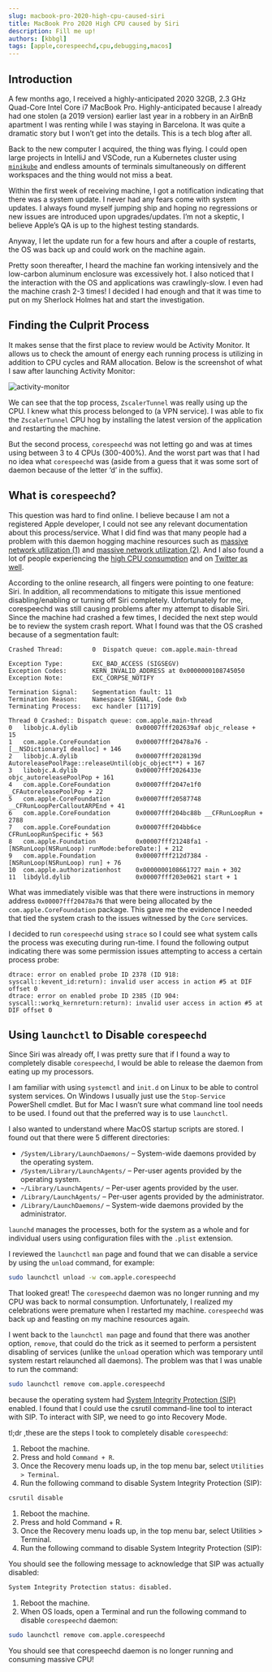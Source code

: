 ```yaml
---
slug: macbook-pro-2020-high-cpu-caused-siri
title: MacBook Pro 2020 High CPU caused by Siri
description: Fill me up!
authors: [kbbgl]
tags: [apple,corespeechd,cpu,debugging,macos]
---
```


## Introduction

A few months ago, I received a highly-anticipated 2020 32GB, 2.3 GHz Quad-Core Intel Core i7 MacBook Pro. Highly-anticipated because I already had one stolen (a 2019 version) earlier last year in a robbery in an AirBnB apartment I was renting while I was staying in Barcelona. It was quite a dramatic story but I won’t get into the details. This is a tech blog after all.

Back to the new computer I acquired, the thing was flying. I could open large projects in IntelliJ and VSCode, run a Kubernetes cluster using [`minikube`](https://minikube.sigs.k8s.io/docs/start/) and endless amounts of terminals simultaneously on different workspaces and the thing would not miss a beat.

Within the first week of receiving machine, I got a notification indicating that there was a system update. I never had any fears come with system updates. I always found myself jumping ship and hoping no regressions or new issues are introduced upon upgrades/updates. I’m not a skeptic, I believe Apple’s QA is up to the highest testing standards.

Anyway, I let the update run for a few hours and after a couple of restarts, the OS was back up and could work on the machine again.

Pretty soon thereafter, I heard the machine fan working intensively and the low-carbon aluminum enclosure was excessively hot. I also noticed that I the interaction with the OS and applications was crawlingly-slow. I even had the machine crash 2-3 times! I decided I had enough and that it was time to put on my Sherlock Holmes hat and start the investigation.

## Finding the Culprit Process

It makes sense that the first place to review would be Activity Monitor. It allows us to check the amount of energy each running process is utilizing in addition to CPU cycles and RAM allocation. Below is the screenshot of what I saw after launching Activity Monitor:

![activity-monitor](https://tilsupport.files.wordpress.com/2021/03/image.png)

We can see that the top process, `ZscalerTunnel` was really using up the CPU. I knew what this process belonged to (a VPN service). I was able to fix the `ZscalerTunnel` CPU hog by installing the latest version of the application and restarting the machine.

But the second process, `corespeechd` was not letting go and was at times using between 3 to 4 CPUs (300-400%). And the worst part was that I had no idea what `corespeechd` was (aside from a guess that it was some sort of daemon because of the letter ‘d’ in the suffix).

## What is `corespeechd`?

This question was hard to find online. I believe because I am not a registered Apple developer, I could not see any relevant documentation about this process/service. What I did find was that many people had a problem with this daemon hogging machine resources such as [massive network utilization (1)](https://discussions.apple.com/thread/8643914?page=2) and [massive network utilization (2)](https://discussions.apple.com/thread/250955260?page=2). And I also found a lot of people experiencing the [high CPU consumption](https://forums.macrumors.com/threads/cpu-usage-corespeechd.2158710/) and on [Twitter as well](https://twitter.com/alecmuffett/status/1089721018015539200?lang=en).

According to the online research, all fingers were pointing to one feature: Siri. In addition, all recommendations to mitigate this issue mentioned disabling/enabling or turning off Siri completely. Unfortunately for me, corespeechd was still causing problems after my attempt to disable Siri.
Since the machine had crashed a few times, I decided the next step would be to review the system crash report.
What I found was that the OS crashed because of a segmentation fault:

```segfault
Crashed Thread:        0  Dispatch queue: com.apple.main-thread

Exception Type:        EXC_BAD_ACCESS (SIGSEGV)
Exception Codes:       KERN_INVALID_ADDRESS at 0x0000000108745050
Exception Note:        EXC_CORPSE_NOTIFY

Termination Signal:    Segmentation fault: 11
Termination Reason:    Namespace SIGNAL, Code 0xb
Terminating Process:   exc handler [11719]

Thread 0 Crashed:: Dispatch queue: com.apple.main-thread
0   libobjc.A.dylib                0x00007fff202639af objc_release + 15
1   com.apple.CoreFoundation       0x00007fff20478a76 -[__NSDictionaryI dealloc] + 146
2   libobjc.A.dylib                0x00007fff2028139d AutoreleasePoolPage::releaseUntil(objc_object**) + 167
3   libobjc.A.dylib                0x00007fff2026433e objc_autoreleasePoolPop + 161
4   com.apple.CoreFoundation       0x00007fff2047e1f0 _CFAutoreleasePoolPop + 22
5   com.apple.CoreFoundation       0x00007fff20587748 __CFRunLoopPerCalloutARPEnd + 41
6   com.apple.CoreFoundation       0x00007fff204bc88b __CFRunLoopRun + 2788
7   com.apple.CoreFoundation       0x00007fff204bb6ce CFRunLoopRunSpecific + 563
8   com.apple.Foundation           0x00007fff21248fa1 -[NSRunLoop(NSRunLoop) runMode:beforeDate:] + 212
9   com.apple.Foundation           0x00007fff212d7384 -[NSRunLoop(NSRunLoop) run] + 76
10  com.apple.authorizationhost    0x0000000108661727 main + 302
11  libdyld.dylib                  0x00007fff203e0621 start + 1
```

What was immediately visible was that there were instructions in memory address `0x00007fff20478a76` that were being allocated by the `com.apple.CoreFoundation` package. This gave me the evidence I needed that tied the system crash to the issues witnessed by the `Core` services.

I decided to run `corespeechd` using `strace` so I could see what system calls the process was executing during run-time. I found the following output indicating there was some permission issues attempting to access a certain process probe:

```text
dtrace: error on enabled probe ID 2378 (ID 918: syscall::kevent_id:return): invalid user access in action #5 at DIF offset 0
dtrace: error on enabled probe ID 2385 (ID 904: syscall::workq_kernreturn:return): invalid user access in action #5 at DIF offset 0
```

## Using `launchctl` to Disable `corespeechd`

Since Siri was already off, I was pretty sure that if I found a way to completely disable `corespeechd`, I would be able to release the daemon from eating up my processors.

I am familiar with using `systemctl` and `init.d` on Linux to be able to control system services. On Windows I usually just use the `Stop-Service` PowerShell cmdlet. But for Mac I wasn’t sure what command line tool needs to be used. I found out that the preferred way is to use `launchctl`.

I also wanted to understand where MacOS startup scripts are stored. I found out that there were 5 different directories:

- `/System/Library/LaunchDaemons/` – System-wide daemons provided by the operating system.
- `/System/Library/LaunchAgents/` – Per-user agents provided by the operating system.
- `~/Library/LaunchAgents/` – Per-user agents provided by the user.
- `/Library/LaunchAgents/` – Per-user agents provided by the administrator.
- `/Library/LaunchDaemons/` – System-wide daemons provided by the administrator.

`launchd` manages the processes, both for the system as a whole and for individual users using configuration files with the `.plist` extension.

I reviewed the `launchctl` `man` page and found that we can disable a service by using the `unload` command, for example:

```bash
sudo launchctl unload -w com.apple.corespeechd
```

That looked great! The `corespeechd` daemon was no longer running and my CPU was back to normal consumption. Unfortunately, I realized my celebrations were premature when I restarted my machine. `corespeechd` was back up and feasting on my machine resources again.

I went back to the `launchctl man` page and found that there was another option, `remove`, that could do the trick as it seemed to perform a persistent disabling of services (unlike the `unload` operation which was temporary until system restart relaunched all daemons). The problem was that I was unable to run the command:

```bash
sudo launchctl remove com.apple.corespeechd
```

because the operating system had [System Integrity Protection (SIP)](https://support.apple.com/en-us/HT204899) enabled. I found that I could use the csrutil command-line tool to interact with SIP. To interact with SIP, we need to go into Recovery Mode.

tl;dr ,these are the steps I took to completely disable `corespeechd`:

1. Reboot the machine.
1. Press and hold `Command + R`.
1. Once the Recovery menu loads up, in the top menu bar, select `Utilities > Terminal`.
1. Run the following command to disable System Integrity Protection (SIP):

```bash
csrutil disable
```

1. Reboot the machine.
1. Press and hold Command + R.
1. Once the Recovery menu loads up, in the top menu bar, select Utilities > Terminal.
1. Run the following command to disable System Integrity Protection (SIP):

You should see the following message to acknowledge that SIP was actually disabled:

```bash
System Integrity Protection status: disabled.
```

1. Reboot the machine.
1. When OS loads, open a Terminal and run the following command to disable `corespeechd` daemon:

```bash
sudo launchctl remove com.apple.corespeechd
```

You should see that corespeechd daemon is no longer running and consuming massive CPU!
